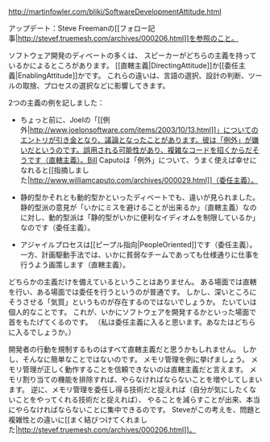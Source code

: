 http://martinfowler.com/bliki/SoftwareDevelopmentAttitude.html

アップデート：Steve Freemanの[[フォロー記事|http://stevef.truemesh.com/archives/000206.html]]を参照のこと。

ソフトウェア開発のディベートの多くは、
スピーカーがどちらの主義を持っているかによるところがあります。
[[直轄主義|DirectingAttitude]]か[[委任主義|EnablingAttitude]]かです。
これらの違いは、言語の選択、設計の判断、ツールの取捨、プロセスの選択などに影響してきます。

2つの主義の例を記しました：

* ちょっと前に、Joelの「[[例外|http://www.joelonsoftware.com/items/2003/10/13.html]]」についてのエントリが引き金となり、議論となったことがあります。彼は「例外」が嫌いだというのです。誤用される可能性があり、複雑なコードを招くからだそうです（直轄主義）。Bill Caputoは「例外」について、うまく使えば幸せになれると[[指摘しました|http://www.williamcaputo.com/archives/000029.html]]（委任主義）。

* 静的型かそれとも動的型かといったディベートでも、違いが見られました。静的型派の意見が「いかにミスを避けることが出来るか」（直轄主義）なのに対し、動的型派は「静的型がいかに便利なイディオムを制限しているか」なのです（委任主義）。

* アジャイルプロセスは[[ピープル指向|PeopleOriented]]です（委任主義）。一方、計画駆動手法では、いかに貧弱なチームであっても仕様通りに仕事を行うよう画策します（直轄主義）。

どちらかの主義だけを備えているということはありません。
ある場面では直轄を行い、ある場面では委任を行うというのが普通です。
しかし、深いところにそうさせる「気質」というものが存在するのではないでしょうか。
たいていは個人的なことです。
これが、いかにソフトウェアを開発するかといった場面で首をもたげてくるのです。
（私は委任主義に入ると思います。あなたはどちらに入るでしょうか。）


開発者の行動を規制するものはすべて直轄主義だと思うかもしれません。
しかし、そんなに簡単なことではないのです。
メモリ管理を例に挙げましょう。
メモリ管理が正しく動作することを信頼できないのは直轄主義だと言えます。
メモリ割り当ての機能を排除すれば、やらなければならないことを増やしてしまいます。
逆に、メモリ管理を委任し得る技術だと捉えれば（自分が気にしたくないことをやってくれる技術だと捉えれば）、
やることを減らすことが出来、本当にやらなければならないことに集中できるのです。
Steveがこの考えを、問題と複雑性との違いに[[まく結びつけてくれました|http://stevef.truemesh.com/archives/000206.html]]。
